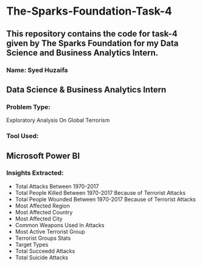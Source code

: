 # The-Sparks-Foundation-Task-4
This repository contains the code for task-4 given by The Sparks Foundation for my Data Science and Business Analytics Intern.
---
### Name: Syed Huzaifa
Data Science & Business Analytics Intern
---
### Problem Type:
Exploratory Analysis On Global Terrorism
### Tool Used:
Microsoft Power BI
---
### Insights Extracted:
- Total Attacks Between 1970-2017
- Total People Killed Between 1970-2017 Because of Terrorist Attacks
- Total People Wounded Between 1970-2017 Because of Terrorist Attacks
- Most Affected Region
- Most Affected Country
- Most Affected City
- Common Weapons Used In Attacks
- Most Active Terrorist Group
- Terrorist Groups Stats
- Target Types
- Total Succeedd Attacks
- Total Suicide Attacks
